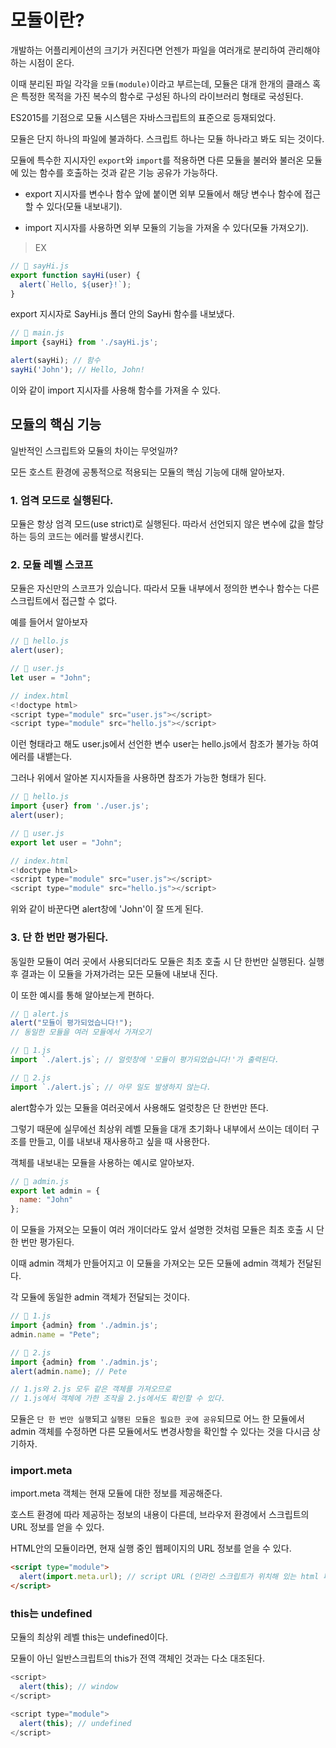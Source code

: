 # 모듈이란?

개발하는 어플리케이션의 크기가 커진다면 언젠가 파일을 여러개로 분리하여 관리해야 하는 시점이 온다. 

이때 분리된 파일 각각을 `모듈(module)`이라고 부르는데, 모듈은 대개 한개의 클래스 혹은 특정한 목적을 가진 복수의 함수로 구성된 하나의 라이브러리 형태로 국성된다.

ES2015를 기점으로 모듈 시스템은 자바스크립트의 표준으로 등재되었다.

모듈은 단지 하나의 파일에 불과하다. 스크립트 하나는 모듈 하나라고 봐도 되는 것이다.

모듈에 특수한 지시자인 `export`와 `import`를 적용하면 다른 모듈을 불러와 불러온 모듈에 있는 함수를 호출하는 것과 같은 기능 공유가 가능하다.

- export 지시자를 변수나 함수 앞에 붙이면 외부 모듈에서 해당 변수나 함수에 접근할 수 있다(모듈 내보내기).

- import 지시자를 사용하면 외부 모듈의 기능을 가져올 수 있다(모듈 가져오기).

> EX 

```js
// 📁 sayHi.js
export function sayHi(user) {
  alert(`Hello, ${user}!`);
}
```
export 지시자로 SayHi.js 폴더 안의 SayHi 함수를 내보냈다.

```js
// 📁 main.js
import {sayHi} from './sayHi.js';

alert(sayHi); // 함수
sayHi('John'); // Hello, John!
```
이와 같이 import 지시자를 사용해 함수를 가져올 수 있다.

## 모듈의 핵심 기능

일반적인 스크립트와 모듈의 차이는 무엇일까?

모든 호스트 환경에 공통적으로 적용되는 모듈의 핵심 기능에 대해 알아보자.

### 1. 엄격 모드로 실행된다.
모듈은 항상 엄격 모드(use strict)로 실행된다. 따라서 선언되지 않은 변수에 값을 할당하는 등의 코드는 에러를 발생시킨다.

### 2. 모듈 레벨 스코프
모듈은 자신만의 스코프가 있습니다. 따라서 모듈 내부에서 정의한 변수나 함수는 다른 스크립트에서 접근할 수 없다.

예를 들어서 알아보자

```js
// 📁 hello.js
alert(user);

// 📁 user.js
let user = "John";

// index.html
<!doctype html>
<script type="module" src="user.js"></script>
<script type="module" src="hello.js"></script>
```

이런 형태라고 해도 user.js에서 선언한 변수 user는 hello.js에서 참조가 불가능 하여 에러를 내뱉는다.

그러나 위에서 알아본 지시자들을 사용하면 참조가 가능한 형태가 된다.

```js
// 📁 hello.js
import {user} from './user.js';
alert(user);

// 📁 user.js
export let user = "John";

// index.html
<!doctype html>
<script type="module" src="user.js"></script>
<script type="module" src="hello.js"></script>
```
위와 같이 바꾼다면 alert창에 'John'이 잘 뜨게 된다.

### 3. 단 한 번만 평가된다.

동일한 모듈이 여러 곳에서 사용되더라도 모듈은 최초 호출 시 단 한번만 실행된다. 실행 후 결과는 이 모듈을 가져가려는 모든 모듈에 내보내 진다.

이 또한 예시를 통해 알아보는게 편하다.

```js
// 📁 alert.js
alert("모듈이 평가되었습니다!");
// 동일한 모듈을 여러 모듈에서 가져오기

// 📁 1.js
import `./alert.js`; // 얼럿창에 '모듈이 평가되었습니다!'가 출력된다.

// 📁 2.js
import `./alert.js`; // 아무 일도 발생하지 않는다.
```

alert함수가 있는 모듈을 여러곳에서 사용해도 얼럿창은 단 한번만 뜬다.

그렇기 때문에 실무에선 최상위 레벨 모듈을 대개 초기화나 내부에서 쓰이는 데이터 구조를 만들고, 이를 내보내 재사용하고 싶을 때 사용한다.

객체를 내보내는 모듈을 사용하는 예시로 알아보자.

```js
// 📁 admin.js
export let admin = {
  name: "John"
};
```
이 모듈을 가져오는 모듈이 여러 개이더라도 앞서 설명한 것처럼 모듈은 최초 호출 시 단 한 번만 평가된다. 

이때 admin 객체가 만들어지고 이 모듈을 가져오는 모든 모듈에 admin 객체가 전달된다.

각 모듈에 동일한 admin 객체가 전달되는 것이다.

```js
// 📁 1.js
import {admin} from './admin.js';
admin.name = "Pete";

// 📁 2.js
import {admin} from './admin.js';
alert(admin.name); // Pete

// 1.js와 2.js 모두 같은 객체를 가져오므로
// 1.js에서 객체에 가한 조작을 2.js에서도 확인할 수 있다.
```

모듈은 `단 한 번만 실행`되고 `실행된 모듈은 필요한 곳에 공유`되므로 어느 한 모듈에서 admin 객체를 수정하면 다른 모듈에서도 변경사항을 확인할 수 있다는 것을 다시금 상기하자.

### import.meta

import.meta 객체는 현재 모듈에 대한 정보를 제공해준다.

호스트 환경에 따라 제공하는 정보의 내용이 다른데, 브라우저 환경에서 스크립트의 URL 정보를 얻을 수 있다.

HTML안의 모듈이라면, 현재 실행 중인 웹페이지의 URL 정보를 얻을 수 있다.

```html
<script type="module">
  alert(import.meta.url); // script URL (인라인 스크립트가 위치해 있는 html 페이지의 URL)
</script>
```

### this는 undefined

모듈의 최상위 레벨 this는 undefined이다.

모듈이 아닌 일반스크립트의 this가 전역 객체인 것과는 다소 대조된다.

```js
<script>
  alert(this); // window
</script>

<script type="module">
  alert(this); // undefined
</script>
```